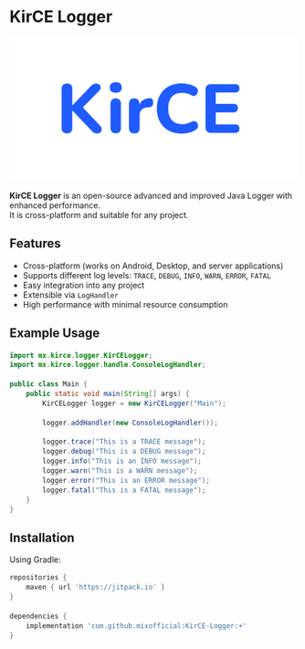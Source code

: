 # KirCE Logger

![KirCE Logger Logo](images/logo.png)

**KirCE Logger** is an open-source advanced and improved Java Logger with enhanced performance.\
It is cross-platform and suitable for any project.

## Features

- Cross-platform (works on Android, Desktop, and server applications)
- Supports different log levels: `TRACE`, `DEBUG`, `INFO`, `WARN`, `ERROR`, `FATAL`
- Easy integration into any project
- Extensible via `LogHandler`
- High performance with minimal resource consumption

## Example Usage

```java
import mx.kirce.logger.KirCELogger;
import mx.kirce.logger.handle.ConsoleLogHandler;

public class Main {
    public static void main(String[] args) {
        KirCELogger logger = new KirCELogger("Main");

        logger.addHandler(new ConsoleLogHandler());

        logger.trace("This is a TRACE message");
        logger.debug("This is a DEBUG message");
        logger.info("This is an INFO message");
        logger.warn("This is a WARN message");
        logger.error("This is an ERROR message");
        logger.fatal("This is a FATAL message");
    }
}
```

## Installation

Using Gradle:

```gradle
repositories {
    maven { url 'https://jitpack.io' }
}

dependencies {
    implementation 'com.github.mixofficial:KirCE-Logger:+'
}
```
